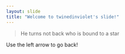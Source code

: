 ```yaml
---
layout: slide
title: "Welcome to twinedinviolet's slide!"
---
```

>He turns not back who is bound to a star

Use the left arrow to go back!
